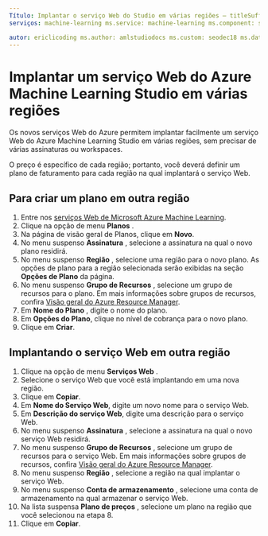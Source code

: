 ```yaml
---
Título: Implantar o serviço Web do Studio em várias regiões – titleSuffix: Descrição do Azure Machine Learning Studio: Etapas para implantar (copiar) um novo serviço Web para outras regiões. Implante um serviço Web com facilidade em várias regiões sem precisar de várias assinaturas ou workspaces.
serviços: machine-learning ms.service: machine-learning ms.component: studio ms.topic: artigo

autor: ericlicoding ms.author: amlstudiodocs ms.custom: seodec18 ms.date: 19/04/2017
---
```

# <a name="deploy-an-azure-machine-learning-studio-web-service-to-multiple-regions"></a>Implantar um serviço Web do Azure Machine Learning Studio em várias regiões

Os novos serviços Web do Azure permitem implantar facilmente um serviço Web do Azure Machine Learning Studio em várias regiões, sem precisar de várias assinaturas ou workspaces. 

O preço é específico de cada região; portanto, você deverá definir um plano de faturamento para cada região na qual implantará o serviço Web.

## <a name="to-create-a-plan-in-another-region"></a>Para criar um plano em outra região
1. Entre nos [serviços Web de Microsoft Azure Machine Learning](https://services.azureml.net/).
2. Clique na opção de menu **Planos** .
3. Na página de visão geral de Planos, clique em **Novo**.
4. No menu suspenso **Assinatura** , selecione a assinatura na qual o novo plano residirá.
5. No menu suspenso **Região** , selecione uma região para o novo plano. As opções de plano para a região selecionada serão exibidas na seção **Opções de Plano** da página.
6. No menu suspenso **Grupo de Recursos** , selecione um grupo de recursos para o plano. Em mais informações sobre grupos de recursos, confira [Visão geral do Azure Resource Manager](../../azure-resource-manager/resource-group-overview.md).
7. Em **Nome do Plano** , digite o nome do plano.
8. Em **Opções do Plano**, clique no nível de cobrança para o novo plano.
9. Clique em **Criar**.

## <a name="deploying-the-web-service-to-another-region"></a>Implantando o serviço Web em outra região
1. Clique na opção de menu **Serviços Web** .
2. Selecione o serviço Web que você está implantando em uma nova região.
3. Clique em **Copiar**.
4. Em **Nome do Serviço Web**, digite um novo nome para o serviço Web.
5. Em **Descrição do serviço Web**, digite uma descrição para o serviço Web.
6. No menu suspenso **Assinatura** , selecione a assinatura na qual o novo serviço Web residirá.
7. No menu suspenso **Grupo de Recursos** , selecione um grupo de recursos para o serviço Web. Em mais informações sobre grupos de recursos, confira [Visão geral do Azure Resource Manager](../../azure-resource-manager/resource-group-overview.md).
8. No menu suspenso **Região** , selecione a região na qual implantar o serviço Web.
9. No menu suspenso **Conta de armazenamento** , selecione uma conta de armazenamento na qual armazenar o serviço Web.
10. Na lista suspensa **Plano de preços** , selecione um plano na região que você selecionou na etapa 8.
11. Clique em **Copiar**.

